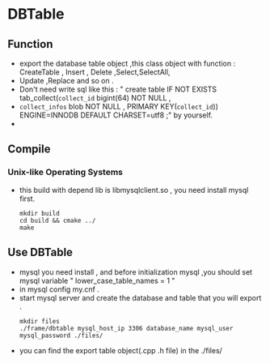 # DBTable

## Function
* export the database table object ,this class object with function : CreateTable , Insert , Delete ,Select,SelectAll, 
* Update ,Replace and so on .
* Don't need write sql like this :  " create table IF NOT EXISTS tab_collect(`collect_id` bigint(64) NOT NULL  ,
* `collect_infos` blob NOT NULL  , PRIMARY KEY(`collect_id`)) ENGINE=INNODB DEFAULT CHARSET=utf8 ;" by yourself.
* 

## Compile
###  Unix-like Operating Systems
* this build with depend lib is libmysqlclient.so , you need install mysql first.
	```
	mkdir build
	cd build && cmake ../
	make
	```

## Use DBTable
* mysql you need install , and before initialization mysql ,you should set mysql variable " lower_case_table_names = 1 " 
* in mysql config my.cnf .
* start mysql server and create the database and table that you will export .
	```
	mkdir files
	./frame/dbtable mysql_host_ip 3306 database_name mysql_user mysql_password ./files/
	```
* you can find the export table object(.cpp .h file) in the ./files/  